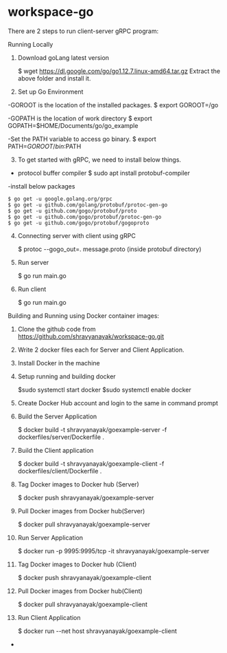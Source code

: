 # workspace-go

There are 2 steps to run client-server gRPC program:

Running Locally

1. Download goLang latest version 

	$ wget https://dl.google.com/go/go1.12.7.linux-amd64.tar.gz
Extract the above folder and install it.

2. Set up Go Environment

-GOROOT is the location of the installed packages.
	$ export GOROOT=/go

-GOPATH is the location of work directory
	$ export GOPATH=$HOME/Documents/go/go_example

-Set the PATH variable to access go binary.
	$ export PATH=$GOROOT/bin:$PATH

3. To get started with gRPC, we need to install below things.

- protocol buffer compiler
	$ sudo apt install protobuf-compiler

-install below packages

	$ go get -u google.golang.org/grpc   
	$ go get -u github.com/golang/protobuf/protoc-gen-go
	$ go get -u github.com/gogo/protobuf/proto
	$ go get -u github.com/gogo/protobuf/protoc-gen-go
	$ go get -u github.com/gogo/protobuf/gogoproto

4. Connecting server with client using gRPC

	$ protoc --gogo_out=. message.proto (inside protobuf directory)

5. Run server

	$ go run main.go

6. Run client

	$ go run main.go


Building and Running using Docker container images:

1. Clone the github code from
	https://github.com/shravyanayak/workspace-go.git

2. Write 2 docker files each for Server and Client Application.

3. Install Docker in the machine

4. Setup running and building docker

	$sudo systemctl start docker
	$sudo systemctl enable docker

5. Create Docker Hub account and login to the same in command prompt
6. Build the Server Application

	$ docker build -t shravyanayak/goexample-server -f dockerfiles/server/Dockerfile .

7. Build the Client application

	$ docker build -t shravyanayak/goexample-client -f dockerfiles/client/Dockerfile .

8. Tag Docker images to Docker hub (Server)

	$ docker push shravyanayak/goexample-server

9. Pull Docker images from Docker hub(Server)

	$ docker pull shravyanayak/goexample-server

10. Run Server Application

	$ docker run -p 9995:9995/tcp -it shravyanayak/goexample-server 

11. Tag Docker images to Docker hub (Client)

	$ docker push shravyanayak/goexample-client

12. Pull Docker images from Docker hub(Client)

	$ docker pull shravyanayak/goexample-client 

13. Run Client Application

	$ docker run --net host shravyanayak/goexample-client


















-










